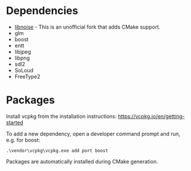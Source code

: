 # Dependencies

- [libnoise](https://github.com/eXpl0it3r/libnoise) - This is an unofficial fork that adds CMake support.
- glm
- boost
- entt
- libjpeg
- libpng
- sdl2
- SoLoud
- FreeType2


# Packages

Install vcpkg from the installation instructions: https://vcpkg.io/en/getting-started

To add a new dependency, open a developer command prompt and run, e.g. for boost:
```
.\vendor\vcpkg\vcpkg.exe add port boost
```

Packages are automatically installed during CMake generation.
